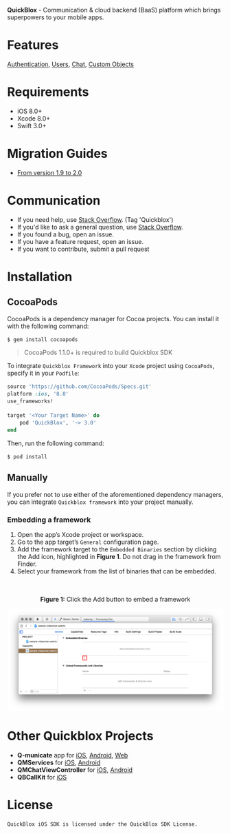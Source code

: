 **QuickBlox** - Communication & cloud backend (BaaS) platform which brings superpowers to your mobile apps.

<span id="Features" class="on_page_navigation"></span>
# Features
[Authentication](), [Users](), [Chat](), [Custom Objects]()

<span id="Requirements" class="on_page_navigation"></span>
# Requirements
+ iOS 8.0+
+ Xcode 8.0+
+ Swift 3.0+

<span id="Migration_Guides" class="on_page_navigation"></span>
# Migration Guides
+ [From version 1.9 to 2.0]()

<span id="Communication" class="on_page_navigation"></span>
# Communication
+ If you need help, use [Stack Overflow](). (Tag 'Quickblox')
+ If you'd like to ask a general question, use [Stack Overflow]().
+ If you found a bug, open an issue.
+ If you have a feature request, open an issue.
+ If you want to contribute, submit a pull request

<span id="Installation" class="on_page_navigation"></span>
# Installation
## CocoaPods
CocoaPods is a dependency manager for Cocoa projects. You can install it with the following command:
```
$ gem install cocoapods
```
> CocoaPods 1.1.0+ is required to build Quickblox SDK

To integrate `Quickblox Framework` into your `Xcode` project using `CocoaPods`, specify it in your `Podfile`:

``` ruby
source 'https://github.com/CocoaPods/Specs.git'
platform :ios, '8.0'
use_frameworks!

target '<Your Target Name>' do
    pod 'QuickBlox', '~> 3.0'
end
```
Then, run the following command:

```
$ pod install
```

## Manually
If you prefer not to use either of the aforementioned dependency managers, you can integrate `Quickblox framework` into your project manually.
### Embedding a framework
1. Open the app’s Xcode project or workspace.
2. Go to the app target’s `General` configuration page.
3. Add the framework target to the `Embedded Binaries` section by clicking the Add icon, highlighted in **Figure 1**. Do not drag in the framework from Finder.
4. Select your framework from the list of binaries that can be embedded.
<br>
<br>
<center> <b>Figure 1:</b>  Click the Add button to embed a framework </center>

![](./resources/images/embed_binaries.png)

# Other Quickblox Projects

+ **Q-municate** app for [iOS](), [Android](), [Web]()
+ **QMServices** for [iOS](), [Android]()
+ **QMChatViewController** for [iOS](), [Android]()
+ **QBCallKit** for [iOS]()

<span id="License" class="on_page_navigation"></span>
# License
```
QuickBlox iOS SDK is licensed under the QuickBlox SDK License.
```
